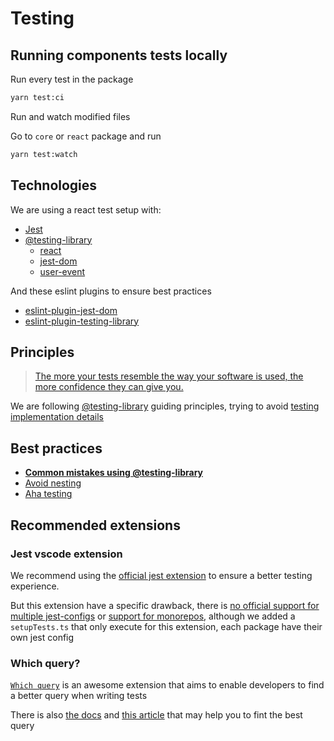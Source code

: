 # Testing

## Running components tests locally

Run every test in the package

```sh
yarn test:ci
```

Run and watch modified files 

Go to `core` or `react` package and run
```sh
yarn test:watch
```

## Technologies

We are using a react test setup with:

- [Jest](https://github.com/facebook/jest)
- [@testing-library](https://github.com/testing-library)
  - [react](https://github.com/testing-library/react-testing-library)
  - [jest-dom](https://github.com/testing-library/jest-dom)
  - [user-event](https://github.com/testing-library/user-event)

And these eslint plugins to ensure best practices

- [eslint-plugin-jest-dom](https://github.com/testing-library/eslint-plugin-jest-dom)
- [eslint-plugin-testing-library](https://github.com/testing-library/eslint-plugin-testing-library)

## Principles

> [The more your tests resemble the way your software is used,
> the more confidence they can give you.](https://testing-library.com/docs/guiding-principles)

We are following [@testing-library](https://testing-library.com/docs/guiding-principles) guiding principles, trying to avoid [testing implementation details](https://kentcdodds.com/blog/testing-implementation-details)

## Best practices

- [**Common mistakes using @testing-library**](https://kentcdodds.com/blog/common-mistakes-with-react-testing-library)
- [Avoid nesting](https://kentcdodds.com/blog/avoid-nesting-when-youre-testing)
- [Aha testing](https://kentcdodds.com/blog/aha-testing)

## Recommended extensions

### Jest vscode extension

We recommend using the [official jest extension](https://marketplace.visualstudio.com/items?itemName=Orta.vscode-jest) to ensure a better testing experience.

But this extension have a specific drawback, there is [no official support for multiple jest-configs](https://github.com/jest-community/vscode-jest/issues/428) or [support for monorepos](https://github.com/jest-community/vscode-jest/issues/129), although we added a `setupTests.ts` that only execute for this extension, each package have their own jest config

### Which query?

[`Which query`](https://github.com/testing-library/which-query) is an awesome extension that aims to enable developers to find a better query when writing tests

There is also [the docs](https://testing-library.com/docs/dom-testing-library/api-queries) and [this article](https://testing-library.com/docs/guide-which-query) that may help you to fint the best query